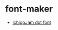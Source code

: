 # font-maker
 
- [IchigoJam dot font](https://code4fukui.github.io/font-maker/IchigoJamdot-Regular.otf)
